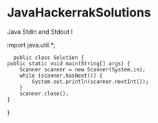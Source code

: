 # JavaHackerrakSolutions


Java Stdin and Stdout I

import java.util.*;


      public class Solution {
    public static void main(String[] args) {    
        Scanner scanner = new Scanner(System.in);           
        while (scanner.hasNext()) {
            System.out.println(scanner.nextInt());
        }
        scanner.close();
    }
}
